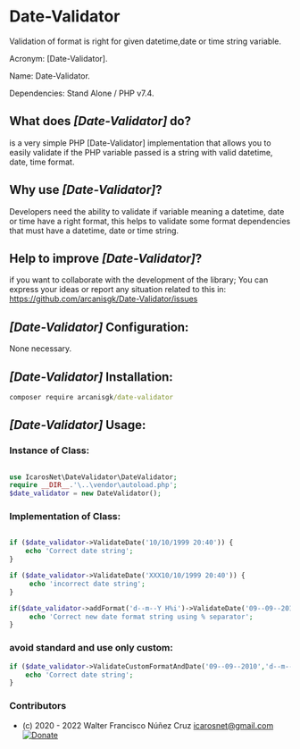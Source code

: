 # Date-Validator

Validation of format is right for given datetime,date or time string variable.

Acronym: [Date-Validator].

Name: Date-Validator.

Dependencies: Stand Alone / PHP v7.4.

## What does *[Date-Validator]* do?

is a very simple PHP [Date-Validator] implementation that allows you to easily validate if the PHP variable passed is a string with valid datetime, date, time format.

## Why use *[Date-Validator]*?

Developers need the ability to validate if variable meaning a datetime, date or time have a right format, this helps to validate some format dependencies that must have a datetime, date or time string.

## Help to improve *[Date-Validator]*?

if you want to collaborate with the development of the library; You can express your ideas or report any situation related to this in:
https://github.com/arcanisgk/Date-Validator/issues

## *[Date-Validator]* Configuration:

None necessary.

## *[Date-Validator]* Installation:

```cmd
composer require arcanisgk/date-validator
```

## *[Date-Validator]* Usage:

### Instance of Class:

```php

use IcarosNet\DateValidator\DateValidator;
require __DIR__.'\..\vendor\autoload.php';
$date_validator = new DateValidator();

```

### Implementation of Class:

```php

if ($date_validator->ValidateDate('10/10/1999 20:40')) {
    echo 'Correct date string';
}

if ($date_validator->ValidateDate('XXX10/10/1999 20:40')) {
     echo 'incorrect date string';
}

if($date_validator->addFormat('d--m--Y H%i')->ValidateDate('09--09--2010 20%40')){
     echo 'Correct new date format string using % separator';
}

```

### avoid standard and use only custom:

```php
if ($date_validator->ValidateCustomFormatAndDate('09--09--2010','d--m--Y')) {
    echo 'Correct date string';
}
```


### Contributors

- (c) 2020 - 2022 Walter Francisco Núñez Cruz
  icarosnet@gmail.com [![Donate](https://img.shields.io/static/v1?label=Donate&message=PayPal.me/wnunez86&color=brightgreen)](https://www.paypal.me/wnunez86/4.99USD)

